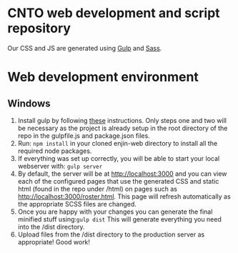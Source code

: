 # CNTO web development and script repository

Our CSS and JS are generated using [Gulp](http://gulpjs.com/) and [Sass](http://sass-lang.com/).

# Web development environment

## Windows

1. Install gulp by following [these](http://omcfarlane.co.uk/install-gulp-js-windows/) instructions.  Only steps one and two will be necessary as the project is already setup in the root directory of the repo in the gulpfile.js and package.json files.
2. Run: ```npm install``` in your cloned enjin-web directory to install all the required node packages.
3. If everything was set up correctly, you will be able to start your local webserver with: ```gulp server```
4. By default, the server will be at [http://localhost:3000](http://localhost:3000) and you can view each of the configured pages that use the generated CSS and static html (found in the repo under /html) on pages such as [http://localhost:3000/roster.html](http://localhost:3000/roster.html).  This page will refresh automatically as the appropriate SCSS files are changed.
5. Once you are happy with your changes you can generate the final minified stuff using:```gulp dist``` This will generate everything you need into the /dist directory.
6. Upload files from the /dist directory to the production server as appropriate! Good work!
